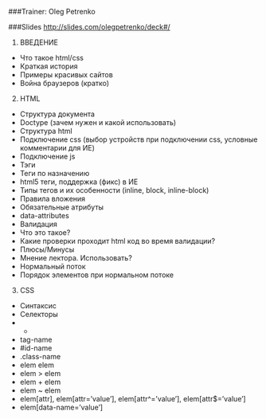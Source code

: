###Trainer: Oleg Petrenko

###Slides
http://slides.com/olegpetrenko/deck#/
 
1. ВВЕДЕНИЕ
  - Что такое html/css
  - Краткая история
  - Примеры красивых сайтов
  - Война браузеров (кратко)

2. HTML
  - Структура документа
  - Doctype (зачем нужен и какой использовать)
  - Структура html
  - Подключение css (выбор устройств при подключении css, условные комментарии для ИЕ)
  - Подключение js
  - Тэги
  - Теги по назначению
  - html5 теги, поддержка (фикс) в ИЕ
  - Типы тегов и их особенности (inline, block, inline-block)
  - Правила вложения
  - Обязательные атрибуты
  - data-attributes
  - Валидация
  - Что это такое?
  - Какие проверки проходит html код во время валидации?
  - Плюсы/Минусы
  - Мнение лектора. Использовать?
  - Нормальный поток
  - Порядок элементов при нормальном потоке

3. CSS
  - Синтаксис
  - Селекторы
  - *
  - tag-name
  - #id-name
  - .class-name
  - elem elem
  - elem > elem
  - elem + elem
  - elem ~ elem
  - elem[attr], elem[attr=’value’], elem[attr^=’value’], elem[attr$=’value’]
  - elem[data-name=’value’]